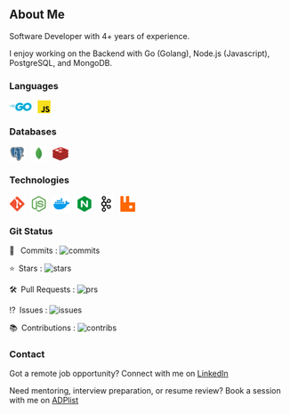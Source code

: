 ## About Me

Software Developer with 4+ years of experience.

I enjoy working on the Backend with Go (Golang), Node.js (Javascript), PostgreSQL, and MongoDB.

### Languages
<a href="https://golang.org/"><img style="vertical-align: middle;" alt="Go" src="./assets/golang-icon.svg" width=40></a>&ensp;
<a href="https://www.javascript.com/"><img style="vertical-align: middle;" alt="Javascript" src="./assets/javascript-icon.svg" width=23></a>&ensp;

### Databases
<a href="https://www.postgresql.org/"><img style="vertical-align: middle;" alt="PostgreSQL" src="./assets/pgsql-icon.svg" height=28></a>&ensp;
<a href="https://mongodb.com/"><img style="vertical-align: middle;" alt="MongoDB" src="./assets/mongodb-icon.svg" height=28></a>&ensp;
<a href="https://redis.io/"><img style="vertical-align: middle;" alt="Redis" src="./assets/redis-icon.svg" height=28></a>&ensp;

### Technologies
<a href="https://git-scm.com/"><img style="vertical-align: middle;" alt="Git" src="./assets/git-scm-icon.svg" height=28></a>&ensp;
<a href="https://nodejs.org/"><img style="vertical-align: middle;" alt="NodeJS" src="./assets/nodejs-icon.svg" height=28></a>&ensp;
<a href="https://www.docker.com/"><img style="vertical-align: middle;" alt="Docker" src="./assets/docker-icon.svg" height=32></a>&ensp;
<a href="https://www.nginx.com/"><img style="vertical-align: middle;" alt="NginX" src="./assets/nginx-icon.svg" height=28></a>&ensp;
<a href="https://kafka.apache.org/"><img style="vertical-align: middle;" alt="Kafka" src="./assets/kafka-icon.svg" height=28></a>&ensp;
<a href="https://www.rabbitmq.com/"><img style="vertical-align: middle;" alt="RabbitMQ" src="./assets/rabbitmq-icon.svg" height=28></a>&ensp;

### Git Status
:arrows_counterclockwise: &ensp;Commits : <img alt="commits" src="https://github-readme-stats-individuals.vercel.app/api/individual?username=madeindra&show=commits&count_private=true&theme=dark">

:star:&ensp;Stars : <img alt="stars" src="https://github-readme-stats-individuals.vercel.app/api/individual?username=madeindra&show=stars&count_private=true&theme=dark">

:hammer_and_wrench:&ensp;Pull Requests : <img alt="prs" src="https://github-readme-stats-individuals.vercel.app/api/individual?username=madeindra&show=prs&count_private=true&theme=dark">

:interrobang:&ensp;Issues : <img alt="issues" src="https://github-readme-stats-individuals.vercel.app/api/individual?username=madeindra&show=issues&count_private=true&theme=dark">

:books:&ensp;Contributions : <img alt="contribs" src="https://github-readme-stats-individuals.vercel.app/api/individual?username=madeindra&show=contribs&count_private=true&theme=dark">

### Contact

Got a remote job opportunity? Connect with me on <a href="https://www.linkedin.com/in/mdeindra/">LinkedIn<a/>

Need mentoring, interview preparation, or resume review? Book a session with me on <a href="https://adplist.org/mentors/made-indra">ADPlist<a/>
